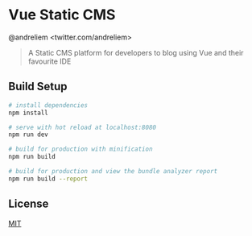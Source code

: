 # Vue Static CMS 
@andreliem <twitter.com/andreliem>

> A Static CMS platform for developers to blog using Vue and their favourite IDE 

## Build Setup

``` bash
# install dependencies
npm install

# serve with hot reload at localhost:8080
npm run dev

# build for production with minification
npm run build

# build for production and view the bundle analyzer report
npm run build --report

```

## License

[MIT](http://opensource.org/licenses/MIT)

